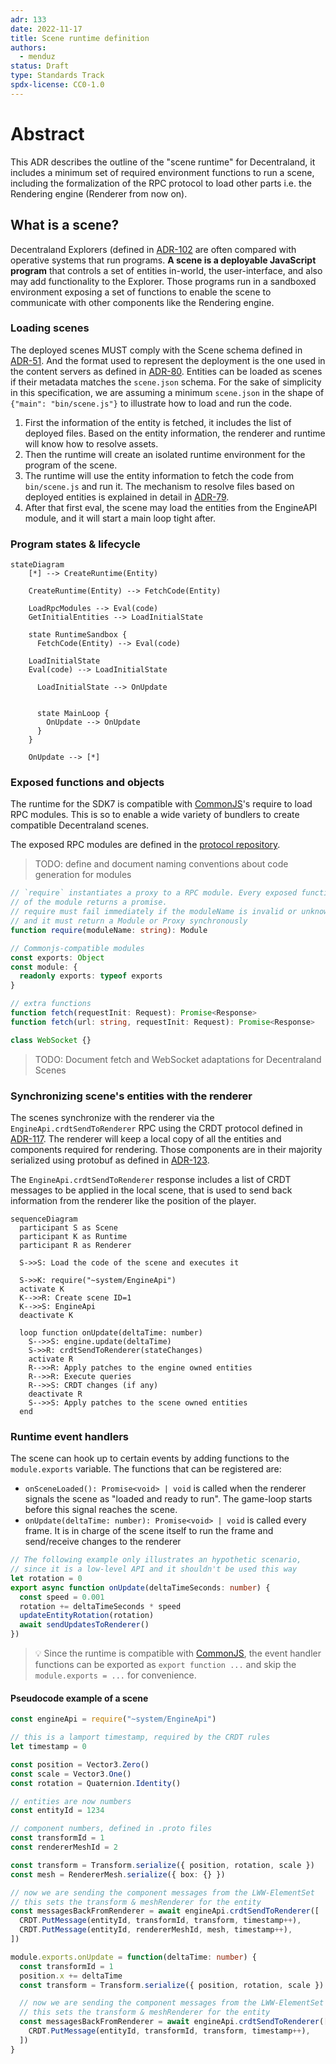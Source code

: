```yaml
---
adr: 133
date: 2022-11-17
title: Scene runtime definition
authors:
  - menduz
status: Draft
type: Standards Track
spdx-license: CC0-1.0
---
```


# Abstract

This ADR describes the outline of the "scene runtime" for Decentraland, it includes a minimum set of required environment functions to run a scene, including the formalization of the RPC protocol to load other parts i.e. the Rendering engine (Renderer from now on).

## What is a scene?

Decentraland Explorers (defined in [ADR-102](/adr/ADR-102) are often compared with operative systems that run programs. **A scene is a deployable JavaScript program** that controls a set of entities in-world, the user-interface, and also may add functionality to the Explorer. Those programs run in a sandboxed environment exposing a set of functions to enable the scene to communicate with other components like the Rendering engine.

### Loading scenes

The deployed scenes MUST comply with the Scene schema defined in [ADR-51](/adr/ADR-51). And the format used to represent the deployment is the one used in the content servers as defined in [ADR-80](/adr/ADR-80). Entities can be loaded as scenes if their metadata matches the `scene.json` schema. For the sake of simplicity in this specification, we are assuming a minimum `scene.json` in the shape of `{"main": "bin/scene.js"}` to illustrate how to load and run the code.

1. First the information of the entity is fetched, it includes the list of deployed files. Based on the entity information, the renderer and runtime will know how to resolve assets.
2. Then the runtime will create an isolated runtime environment for the program of the scene.
3. The runtime will use the entity information to fetch the code from `bin/scene.js` and run it. The mechanism to resolve files based on deployed entities is explained in detail in [ADR-79](/adr/ADR-79).
4. After that first eval, the scene may load the entities from the EngineAPI module, and it will start a main loop tight after.

### Program states & lifecycle

```mermaid
stateDiagram
    [*] --> CreateRuntime(Entity)

    CreateRuntime(Entity) --> FetchCode(Entity)

    LoadRpcModules --> Eval(code)
    GetInitialEntities --> LoadInitialState

    state RuntimeSandbox {
      FetchCode(Entity) --> Eval(code)

    LoadInitialState
    Eval(code) --> LoadInitialState

      LoadInitialState --> OnUpdate


      state MainLoop {
        OnUpdate --> OnUpdate
      }
    }

    OnUpdate --> [*]
```

### Exposed functions and objects

The runtime for the SDK7 is compatible with [CommonJS](https://en.wikipedia.org/wiki/CommonJS)'s require to load RPC modules. This is so to enable a wide variety of bundlers to create compatible Decentraland scenes.

The exposed RPC modules are defined in the [protocol repository](https://github.com/decentraland/protocol/blob/main/proto/decentraland/kernel/apis/engine_api.proto).

> TODO: define and document naming conventions about code generation for modules

```ts
// `require` instantiates a proxy to a RPC module. Every exposed function
// of the module returns a promise.
// require must fail immediately if the moduleName is invalid or unknown,
// and it must return a Module or Proxy synchronously
function require(moduleName: string): Module

// Commonjs-compatible modules
const exports: Object
const module: {
  readonly exports: typeof exports
}

// extra functions
function fetch(requestInit: Request): Promise<Response>
function fetch(url: string, requestInit: Request): Promise<Response>

class WebSocket {}
```

> TODO: Document fetch and WebSocket adaptations for Decentraland Scenes

### Synchronizing scene's entities with the renderer

The scenes synchronize with the renderer via the `EngineApi.crdtSendToRenderer` RPC using the CRDT protocol defined in [ADR-117](/rpc/ADR-117). The renderer will keep a local copy of all the entities and components required for rendering. Those components are in their majority serialized using protobuf as defined in [ADR-123](/rpc/ADR-123).

The `EngineApi.crdtSendToRenderer` response includes a list of CRDT messages to be applied in the local scene, that is used to send back information from the renderer like the position of the player.

```mermaid
sequenceDiagram
  participant S as Scene
  participant K as Runtime
  participant R as Renderer

  S->>S: Load the code of the scene and executes it

  S->>K: require("~system/EngineApi")
  activate K
  K-->>R: Create scene ID=1
  K-->>S: EngineApi
  deactivate K

  loop function onUpdate(deltaTime: number)
    S-->>S: engine.update(deltaTime)
    S->>R: crdtSendToRenderer(stateChanges)
    activate R
    R-->>R: Apply patches to the engine owned entities
    R-->>R: Execute queries
    R-->>S: CRDT changes (if any)
    deactivate R
    S-->>S: Apply patches to the scene owned entities
  end
```

### Runtime event handlers

The scene can hook up to certain events by adding functions to the `module.exports` variable. The functions that can be registered are:

- `onSceneLoaded(): Promise<void> | void` is called when the renderer signals the scene as "loaded and ready to run". The game-loop starts before this signal reaches the scene.
- `onUpdate(deltaTime: number): Promise<void> | void` is called every frame. It is in charge of the scene itself to run the frame and send/receive changes to the renderer

```ts
// The following example only illustrates an hypothetic scenario,
// since it is a low-level API and it shouldn't be used this way
let rotation = 0
export async function onUpdate(deltaTimeSeconds: number) {
  const speed = 0.001
  rotation += deltaTimeSeconds * speed
  updateEntityRotation(rotation)
  await sendUpdatesToRenderer()
})
```

> 💡 Since the runtime is compatible with [CommonJS](https://en.wikipedia.org/wiki/CommonJS), the event handler functions can be exported as `export function ...` and skip the `module.exports = ...` for convenience.

#### Pseudocode example of a scene

```typescript
const engineApi = require("~system/EngineApi")

// this is a lamport timestamp, required by the CRDT rules
let timestamp = 0

const position = Vector3.Zero()
const scale = Vector3.One()
const rotation = Quaternion.Identity()

// entities are now numbers
const entityId = 1234

// component numbers, defined in .proto files
const transformId = 1
const rendererMeshId = 2

const transform = Transform.serialize({ position, rotation, scale })
const mesh = RendererMesh.serialize({ box: {} })

// now we are sending the component messages from the LWW-ElementSet
// this sets the transform & meshRenderer for the entity
const messagesBackFromRenderer = await engineApi.crdtSendToRenderer([
  CRDT.PutMessage(entityId, transformId, transform, timestamp++),
  CRDT.PutMessage(entityId, rendererMeshId, mesh, timestamp++),
])

module.exports.onUpdate = function(deltaTime: number) {
  const transformId = 1
  position.x += deltaTime
  const transform = Transform.serialize({ position, rotation, scale })

  // now we are sending the component messages from the LWW-ElementSet
  // this sets the transform & meshRenderer for the entity
  const messagesBackFromRenderer = await engineApi.crdtSendToRenderer([
    CRDT.PutMessage(entityId, transformId, transform, timestamp++),
  ])
}
```
